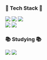 <div>
<h3>🎇 Tech Stack 🎇</h3>
  <img src="https://img.shields.io/badge/Spring-6DB33F?style=plastic&logo=Spring&logoColor=white">
  <img src="https://img.shields.io/badge/Java-007396?style=plastic&logo=Java&logoColor=white">
  <img src="https://img.shields.io/badge/MySQL-4479A1?style=plastic&logo=mysql&logoColor=white">
  <br>
  <img src="https://img.shields.io/badge/Git-F05032?style=plastic&logo=git&logoColor=white">
  <img src="https://img.shields.io/badge/GitHub-181717?style=plastic&logo=github&logoColor=white">
</div>
<h3>📚 Studying 📚</h3>
<img src="https://img.shields.io/badge/JPA-6DB33F?style=plastic&logo=JPA&logoColor=white">
<img src="https://img.shields.io/badge/JPA-0769AD?style=plastic&logo=QueryDSL&logoColor=white">
